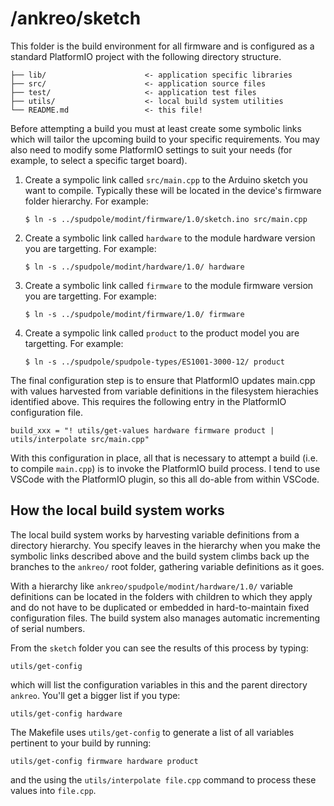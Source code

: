 # /ankreo/sketch

This folder is the build environment for all firmware and is configured as a
standard PlatformIO project with the following directory structure.
```
├── lib/                      <- application specific libraries
├── src/                      <- application source files
├── test/                     <- application test files
├── utils/                    <- local build system utilities
└── README.md                 <- this file!
```
Before attempting a build you must at least create some symbolic links which
will tailor the upcoming build to your specific requirements. You may also
need to modify some PlatformIO settings to suit your needs (for example,
to select a specific target board).

1. Create a sympolic link called ```src/main.cpp``` to the Arduino sketch you
   want to compile.  Typically these will be located in the device's firmware
   folder hierarchy.  For example:
   ```
   $ ln -s ../spudpole/modint/firmware/1.0/sketch.ino src/main.cpp
   ```  

2. Create a symbolic link called ```hardware``` to the module hardware version
   you are targetting.  For example:
   ```
   $ ln -s ../spudpole/modint/hardware/1.0/ hardware
   ```

3. Create a symbolic link called ```firmware``` to the module firmware version
   you are targetting.  For example:
   ```
   $ ln -s ../spudpole/modint/firmware/1.0/ firmware
   ```

4. Create a sympolic link called ```product``` to the product model you are
   targetting. For example:
   ```
   $ ln -s ../spudpole/spudpole-types/ES1001-3000-12/ product
   ```
The final configuration step is to ensure that PlatformIO updates main.cpp
with values harvested from variable definitions in the filesystem hierachies
identified above.  This requires the following entry in the PlatformIO
configuration file.
```
build_xxx = "! utils/get-values hardware firmware product | utils/interpolate src/main.cpp"
```
With this configuration in place, all that is necessary to attempt a build
(i.e. to compile ```main.cpp```) is to invoke the PlatformIO build process.
I tend to use VSCode with the PlatformIO plugin, so this all do-able from
within VSCode.

## How the local build system works

The local build system works by harvesting variable definitions from a
directory hierarchy.  You specify leaves in the hierarchy when you make
the symbolic links described above and the build system climbs back up
the branches to the ```ankreo/``` root folder, gathering variable
definitions as it goes.

With a hierarchy like ```ankreo/spudpole/modint/hardware/1.0/``` variable
definitions can be located in the folders with children to which they apply
and do not have to be duplicated or embedded in hard-to-maintain fixed
configuration files. The build system also manages automatic incrementing
of serial numbers.

From the ```sketch``` folder you can see the results of this process by
typing:
```
utils/get-config
```
which will list the configuration variables in this and the parent directory
```ankreo```.  You'll get a bigger list if you type:
```
utils/get-config hardware
```

The Makefile uses ```utils/get-config``` to generate a list of all variables
pertinent to your build by running:
```
utils/get-config firmware hardware product
```
and the using the ```utils/interpolate file.cpp``` command to process these values
into ```file.cpp```.
